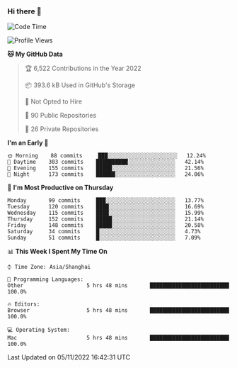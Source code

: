 ### Hi there 👋

<!--
**qbosen/qbosen** is a ✨ _special_ ✨ repository because its `README.md` (this file) appears on your GitHub profile.

Here are some ideas to get you started:

- 🔭 I’m currently working on ...
- 🌱 I’m currently learning ...
- 👯 I’m looking to collaborate on ...
- 🤔 I’m looking for help with ...
- 💬 Ask me about ...
- 📫 How to reach me: ...
- 😄 Pronouns: ...
- ⚡ Fun fact: ...
-->

<!--START_SECTION:waka-->
![Code Time](http://img.shields.io/badge/Code%20Time-1%2C065%20hrs%207%20mins-blue)

![Profile Views](http://img.shields.io/badge/Profile%20Views-1-blue)

**🐱 My GitHub Data** 

> 🏆 6,522 Contributions in the Year 2022
 > 
> 📦 393.6 kB Used in GitHub's Storage 
 > 
> 🚫 Not Opted to Hire
 > 
> 📜 90 Public Repositories 
 > 
> 🔑 26 Private Repositories  
 > 
**I'm an Early 🐤** 

```text
🌞 Morning    88 commits     ███░░░░░░░░░░░░░░░░░░░░░░   12.24% 
🌆 Daytime    303 commits    ██████████░░░░░░░░░░░░░░░   42.14% 
🌃 Evening    155 commits    █████░░░░░░░░░░░░░░░░░░░░   21.56% 
🌙 Night      173 commits    ██████░░░░░░░░░░░░░░░░░░░   24.06%

```
📅 **I'm Most Productive on Thursday** 

```text
Monday       99 commits     ███░░░░░░░░░░░░░░░░░░░░░░   13.77% 
Tuesday      120 commits    ████░░░░░░░░░░░░░░░░░░░░░   16.69% 
Wednesday    115 commits    ████░░░░░░░░░░░░░░░░░░░░░   15.99% 
Thursday     152 commits    █████░░░░░░░░░░░░░░░░░░░░   21.14% 
Friday       148 commits    █████░░░░░░░░░░░░░░░░░░░░   20.58% 
Saturday     34 commits     █░░░░░░░░░░░░░░░░░░░░░░░░   4.73% 
Sunday       51 commits     █░░░░░░░░░░░░░░░░░░░░░░░░   7.09%

```


📊 **This Week I Spent My Time On** 

```text
⌚︎ Time Zone: Asia/Shanghai

💬 Programming Languages: 
Other                    5 hrs 48 mins       █████████████████████████   100.0%

🔥 Editors: 
Browser                  5 hrs 48 mins       █████████████████████████   100.0%

💻 Operating System: 
Mac                      5 hrs 48 mins       █████████████████████████   100.0%

```


 Last Updated on 05/11/2022 16:42:31 UTC
<!--END_SECTION:waka-->
